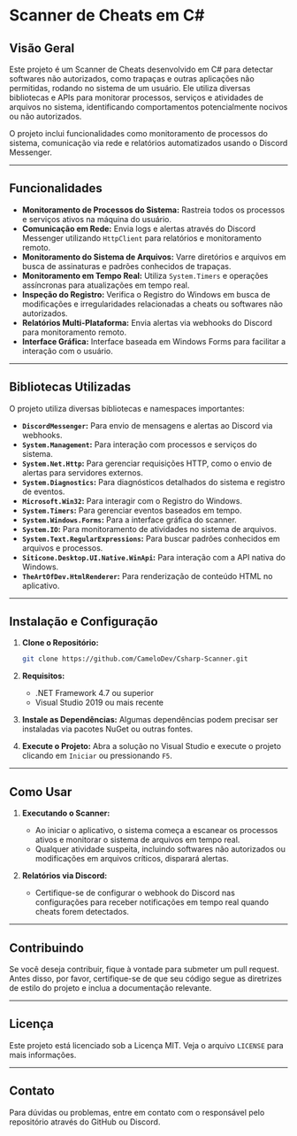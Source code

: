 

# Scanner de Cheats em C#

## Visão Geral

Este projeto é um Scanner de Cheats desenvolvido em C# para detectar softwares não autorizados, como trapaças e outras aplicações não permitidas, rodando no sistema de um usuário. Ele utiliza diversas bibliotecas e APIs para monitorar processos, serviços e atividades de arquivos no sistema, identificando comportamentos potencialmente nocivos ou não autorizados.

O projeto inclui funcionalidades como monitoramento de processos do sistema, comunicação via rede e relatórios automatizados usando o Discord Messenger.

---

## Funcionalidades

- **Monitoramento de Processos do Sistema:** Rastreia todos os processos e serviços ativos na máquina do usuário.
- **Comunicação em Rede:** Envia logs e alertas através do Discord Messenger utilizando `HttpClient` para relatórios e monitoramento remoto.
- **Monitoramento do Sistema de Arquivos:** Varre diretórios e arquivos em busca de assinaturas e padrões conhecidos de trapaças.
- **Monitoramento em Tempo Real:** Utiliza `System.Timers` e operações assíncronas para atualizações em tempo real.
- **Inspeção do Registro:** Verifica o Registro do Windows em busca de modificações e irregularidades relacionadas a cheats ou softwares não autorizados.
- **Relatórios Multi-Plataforma:** Envia alertas via webhooks do Discord para monitoramento remoto.
- **Interface Gráfica:** Interface baseada em Windows Forms para facilitar a interação com o usuário.

---

## Bibliotecas Utilizadas

O projeto utiliza diversas bibliotecas e namespaces importantes:

- **`DiscordMessenger`:** Para envio de mensagens e alertas ao Discord via webhooks.
- **`System.Management`:** Para interação com processos e serviços do sistema.
- **`System.Net.Http`:** Para gerenciar requisições HTTP, como o envio de alertas para servidores externos.
- **`System.Diagnostics`:** Para diagnósticos detalhados do sistema e registro de eventos.
- **`Microsoft.Win32`:** Para interagir com o Registro do Windows.
- **`System.Timers`:** Para gerenciar eventos baseados em tempo.
- **`System.Windows.Forms`:** Para a interface gráfica do scanner.
- **`System.IO`:** Para monitoramento de atividades no sistema de arquivos.
- **`System.Text.RegularExpressions`:** Para buscar padrões conhecidos em arquivos e processos.
- **`Siticone.Desktop.UI.Native.WinApi`:** Para interação com a API nativa do Windows.
- **`TheArtOfDev.HtmlRenderer`:** Para renderização de conteúdo HTML no aplicativo.

---

## Instalação e Configuração

1. **Clone o Repositório:**
   ```bash
   git clone https://github.com/CameloDev/Csharp-Scanner.git
   ```

2. **Requisitos:**
   - .NET Framework 4.7 ou superior
   - Visual Studio 2019 ou mais recente

3. **Instale as Dependências:**
   Algumas dependências podem precisar ser instaladas via pacotes NuGet ou outras fontes.

4. **Execute o Projeto:**
   Abra a solução no Visual Studio e execute o projeto clicando em `Iniciar` ou pressionando `F5`.

---

## Como Usar

1. **Executando o Scanner:**
   - Ao iniciar o aplicativo, o sistema começa a escanear os processos ativos e monitorar o sistema de arquivos em tempo real.
   - Qualquer atividade suspeita, incluindo softwares não autorizados ou modificações em arquivos críticos, disparará alertas.

2. **Relatórios via Discord:**
   - Certifique-se de configurar o webhook do Discord nas configurações para receber notificações em tempo real quando cheats forem detectados.

---

## Contribuindo

Se você deseja contribuir, fique à vontade para submeter um pull request. Antes disso, por favor, certifique-se de que seu código segue as diretrizes de estilo do projeto e inclua a documentação relevante.

---

## Licença

Este projeto está licenciado sob a Licença MIT. Veja o arquivo `LICENSE` para mais informações.

---

## Contato

Para dúvidas ou problemas, entre em contato com o responsável pelo repositório através do GitHub ou Discord.
